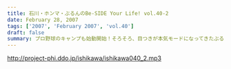 ```yaml
---
title: 石川・ホンマ・ぶるんのBe-SIDE Your Life! vol.40-2
date: February 28, 2007
tags: ['2007', 'February 2007', 'vol.40']
draft: false
summary: プロ野球のキャンプも始動開始！そろそろ、目つきが本気モードになってきたぶるんのトークが冴え渡る？？そして一部ビーサイメンバーでブームの？PS2ゲームの「サカつく」。みんなハマるのかどうか？そして仕事に支障をきたすのではないか？注目が集まるキャンプインの時期であります。NAMAE
---
```


http://project-phi.ddo.jp/ishikawa/ishikawa040_2.mp3
